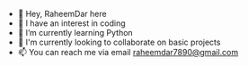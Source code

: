 - 👋 Hey, RaheemDar here
- 👀 I have an interest in coding 
- 🌱 I’m currently learning Python 
- 💞️ I'm currently looking to collaborate on basic projects
- 📫 You can reach me via email raheemdar7890@gmail.com 

